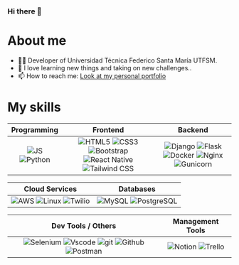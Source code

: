 ### Hi there 👋

# About me 
- 👨‍🎓 Developer of Universidad Técnica Federico Santa María UTFSM.
- 🌱 I love learning new things and taking on new challenges..
- 📫 How to reach me: [Look at my personal portfolio](http://threuss.cl "Look at my personal portfolio")

# My skills
| **Programming** | **Frontend** | **Backend** |
| :---: | :---: | :---: |
| ![JS](https://img.shields.io/badge/JavaScript-323330?style=for-the-badge&logo=javascript&logoColor=F7DF1E) ![Python](https://img.shields.io/badge/python-3670A0?style=for-the-badge&logo=python&logoColor=ffdd54) | ![HTML5](https://img.shields.io/badge/HTML5-E34F26?style=for-the-badge&logo=html5&logoColor=white) ![CSS3](https://img.shields.io/badge/CSS3-1572B6?style=for-the-badge&logo=css3&logoColor=white) ![Bootstrap](https://img.shields.io/badge/Bootstrap-purple?style=for-the-badge&logo=bootstrap&logoColor=white) ![React Native](https://img.shields.io/badge/React-61DAFB?style=for-the-badge&logo=react&logoColor=black) ![Tailwind CSS](https://img.shields.io/badge/Tailwind_CSS-38B2AC?style=for-the-badge&logo=tailwind-css&logoColor=white) | ![Django](https://img.shields.io/badge/Django-092E20?style=for-the-badge&logo=django&logoColor=white) ![Flask](https://img.shields.io/badge/Flask-black?style=for-the-badge&logo=flask&logoColor=white) ![Docker](https://img.shields.io/badge/Docker-2496ED?style=for-the-badge&logo=docker&logoColor=white) ![Nginx](https://img.shields.io/badge/nginx-009639?style=for-the-badge&logo=nginx&logoColor=white) ![Gunicorn](https://img.shields.io/badge/gunicorn-%298729.svg?style=for-the-badge&logo=gunicorn&logoColor=white) |


| **Cloud Services** | **Databases** |
| :---: | :---: |
| ![AWS](https://img.shields.io/badge/AWS-%23FF9900.svg?style=for-the-badge&logo=amazon-aws&logoColor=white) ![Linux](https://img.shields.io/badge/Linux-FCC624?style=for-the-badge&logo=linux&logoColor=black) ![Twilio](https://img.shields.io/badge/Twilio-F22F46?style=for-the-badge&logo=Twilio&logoColor=white) | ![MySQL](https://img.shields.io/badge/MySQL-4479A1?style=for-the-badge&logo=mysql&logoColor=white) ![PostgreSQL](https://img.shields.io/badge/PostgreSQL-336791?style=for-the-badge&logo=postgresql&logoColor=white) |


| **Dev Tools / Others** | **Management Tools** |
| :---: | :---: |
| ![Selenium](https://img.shields.io/badge/-selenium-%43B02A?style=for-the-badge&logo=selenium&logoColor=white) ![Vscode](https://img.shields.io/badge/VSCode-0078D4?style=for-the-badge&logo=visual%20studio%20code&logoColor=white) ![git](https://img.shields.io/badge/GIT-E44C30?style=for-the-badge&logo=git&logoColor=white) ![Github](https://img.shields.io/badge/Github-black?style=for-the-badge&logo=Github&logoColor=white) ![Postman](https://img.shields.io/badge/Postman-FF6C37?style=for-the-badge&logo=postman&logoColor=white) | ![Notion](https://img.shields.io/badge/Notion-000000?style=for-the-badge&logo=notion&logoColor=white) ![Trello](https://img.shields.io/badge/Trello-0079BF?style=for-the-badge&logo=trello&logoColor=white) |





